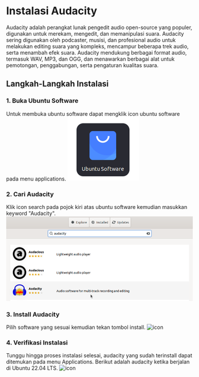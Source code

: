 # Instalasi Audacity
Audacity adalah perangkat lunak pengedit audio open-source yang populer, digunakan untuk merekam, mengedit, dan memanipulasi suara. Audacity sering digunakan oleh podcaster, musisi, dan profesional audio untuk melakukan editing suara yang kompleks, mencampur beberapa trek audio, serta menambah efek suara. Audacity mendukung berbagai format audio, termasuk WAV, MP3, dan OGG, dan menawarkan berbagai alat untuk pemotongan, penggabungan, serta pengaturan kualitas suara.
## Langkah-Langkah Instalasi
### 1. Buka Ubuntu Software
Untuk membuka ubuntu software dapat mengklik icon ubuntu software pada menu applications.
![icon](img/icon_ubuntu_software_small.png)

### 2. Cari Audacity
Klik icon search pada pojok kiri atas ubuntu software kemudian masukkan keyword "Audacity".
![icon](img/audacity_search.png)


### 3. Install Audacity
Pilih software yang sesuai kemudian tekan tombol install.
![icon](img/audacity_install.png)


### 4. Verifikasi Instalasi
Tunggu hingga proses instalasi selesai, audacity yang sudah terinstall dapat ditemukan pada menu Applications.
Berikut adalah audacity ketika berjalan di Ubuntu 22.04 LTS.
![icon](img/audacity_run.png)
